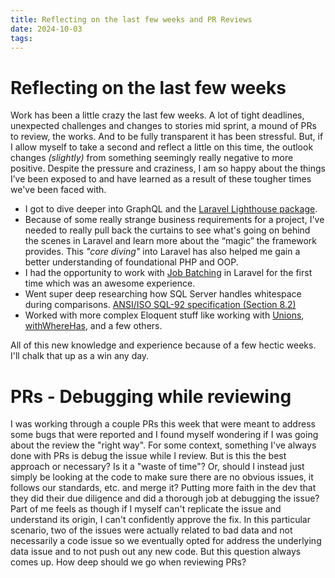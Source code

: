 ```yaml
---
title: Reflecting on the last few weeks and PR Reviews
date: 2024-10-03
tags:
---
```

# Reflecting on the last few weeks
Work has been a little crazy the last few weeks. A lot of tight deadlines, unexpected challenges and changes to stories mid sprint, a mound of PRs to review, the works. And to be fully transparent it has been stressful. But, if I allow myself to take a second and reflect a little on this time, the outlook changes _(slightly)_ from something seemingly really negative to more positive.
Despite the pressure and craziness, I am so happy about the things I’ve been exposed to and have learned as a result of these tougher times we've been faced with. 
- I got to dive deeper into GraphQL and the [Laravel Lighthouse package](https://lighthouse-php.com/). 
- Because of some really strange business requirements for a project, I've needed to really pull back the curtains to see what's going on behind the scenes in Laravel and learn more about the “magic” the framework provides. This _"core diving"_ into Laravel has also helped me gain a better understanding of foundational PHP and OOP.
- I had the opportunity to work with [Job Batching](https://laravel.com/docs/11.x/queues#job-batching) in Laravel for the first time which was an awesome experience. 
- Went super deep researching how SQL Server handles whitespace during comparisons. [ANSI/ISO SQL-92 specification (Section 8.2)](https://www.contrib.andrew.cmu.edu/~shadow/sql/sql1992.txt)
- Worked with more complex Eloquent stuff like working with [Unions](https://laravel.com/docs/11.x/queries#unions), [withWhereHas](https://laravel.com/docs/11.x/eloquent-relationships#constraining-eager-loads-with-relationship-existence), and a few others.

All of this new knowledge and experience because of a few hectic weeks. I'll chalk that up as a win any day. 
# PRs - Debugging while reviewing 
I was working through a couple PRs this week that were meant to address some bugs that were reported and I found myself wondering if I was going about the review the "right way". For some context, something I've always done with PRs is debug the issue while I review. But is this the best approach or necessary? Is it a "waste of time"? Or, should I instead just simply be looking at the code to make sure there are no obvious issues, it follows our standards, etc. and merge it? Putting more faith in the dev that they did their due diligence and did a thorough job at debugging the issue? Part of me feels as though if I myself can't replicate the issue and understand its origin, I can't confidently approve the fix. 
In this particular scenario, two of the issues were actually related to bad data and not necessarily a code issue so we eventually opted for address the underlying data issue and to not push out any new code.
But this question always comes up. How deep should we go when reviewing PRs? 
